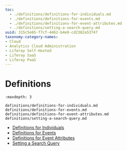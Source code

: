```yaml
---
toc:
  - ./definitions/definitions-for-individuals.md
  - ./definitions/definitions-for-events.md
  - ./definitions/definitions-for-event-attributes.md
  - ./definitions/setting-a-search-query.md
uuid: 315c5e65-f7cf-4462-b4e8-cd2382a53747
taxonomy-category-names:
- Cloud
- Analytics Cloud Administration
- Liferay Self-Hosted
- Liferay SaaS
- Liferay PaaS
---
```

# Definitions

```{toctree}
:maxdepth: 3

definitions/definitions-for-individuals.md
definitions/definitions-for-events.md
definitions/definitions-for-event-attributes.md
definitions/setting-a-search-query.md
```

- [Definitions for Individuals](./definitions/definitions-for-individuals.md)
- [Definitions for Events](./definitions/definitions-for-events.md)
- [Definitions for Event Attributes](./definitions/definitions-for-event-attributes.md)
- [Setting a Search Query](./definitions/setting-a-search-query.md)
